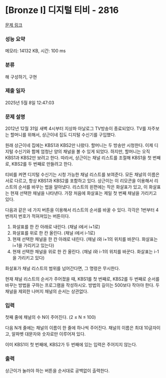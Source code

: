 # [Bronze I] 디지털 티비 - 2816 

[문제 링크](https://www.acmicpc.net/problem/2816) 

### 성능 요약

메모리: 14132 KB, 시간: 100 ms

### 분류

해 구성하기, 구현

### 제출 일자

2025년 5월 8일 12:47:03

### 문제 설명

<p>2012년 12월 31일 새벽 4시부터 지상파 아날로그 TV방송이 종료되었다. TV를 자주보는 할머니를 위해서, 상근이네 집도 디지털 수신기를 구입했다.</p>

<p>원래 상근이네 집에는 KBS1과 KBS2만 나왔다. 할머니는 두 방송만 시청한다. 이제 디지털 수신기와 함께 엄청난 양의 채널을 볼 수 있게 되었다.  하지만, 할머니는 오직 KBS1과 KBS2만 보려고 한다. 따라서, 상근이는 채널 리스트를 조절해 KBS1을 첫 번째로, KBS2를 두 번째로 만들려고 한다.</p>

<p>티비를 켜면 디지털 수신기는 시청 가능한 채널 리스트를 보여준다. 모든 채널의 이름은 서로 다르고, 항상 KBS1과 KBS2를 포함하고 있다. 상근이는 이 리모콘을 이용해서 리스트의 순서를 바꾸는 법을 알아냈다. 리스트의 왼편에는 작은 화살표가 있고, 이 화살표는 현재 선택한 채널을 나타낸다. 가장 처음에 화살표는 제일 첫 번째 채널을 가리키고 있다.</p>

<p>다음과 같은 네 가지 버튼을 이용해서 리스트의 순서를 바꿀 수 있다. 각각은 1번부터 4번까지 번호가 적혀져있는 버튼이다.</p>

<ol>
	<li>화살표를 한 칸 아래로 내린다. (채널 i에서 i+1로)</li>
	<li>화살표를 위로 한 칸 올린다. (채널 i에서 i-1로)</li>
	<li>현재 선택한 채널을 한 칸 아래로 내린다. (채널 i와 i+1의 위치를 바꾼다. 화살표는 i+1을 가리키고 있는다)</li>
	<li>현재 선택한 채널을 위로 한 칸 올린다. (채널 i와 i-1의 위치를 바꾼다. 화살표는 i-1을 가리키고 있다)</li>
</ol>

<p>화살표가 채널 리스트의 범위를 넘어간다면, 그 명령은 무시한다.</p>

<p>현재 채널 리스트의 순서가 주어졌을 때, KBS1를 첫 번째로, KBS2를 두 번째로 순서를 바꾸는 방법을 구하는 프로그램을 작성하시오. 방법의 길이는 500보다 작아야 한다. 두 채널을 제외한 나머지 채널의 순서는 상관없다.</p>

### 입력 

 <p>첫째 줄에 채널의 수 N이 주어진다. (2 ≤ N ≤ 100)</p>

<p>다음 N개 줄에는 채널의 이름이 한 줄에 하나씩 주어진다. 채널의 이름은 최대 10글자이고, 알파벳 대문자와 숫자로만 이루어져 있다.</p>

<p>이미 KBS1이 첫 번째에, KBS2가 두 번째에 있는 입력은 주어지지 않는다.</p>

### 출력 

 <p>상근이가 눌러야 하는 버튼을 순서대로 공백없이 출력한다.</p>

